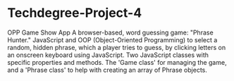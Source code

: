 # Techdegree-Project-4
 OPP Game Show App
 A browser-based, word guessing game: "Phrase Hunter."  JavaScript and OOP (Object-Oriented Programming) to select a random, hidden phrase, which a player tries to guess, by clicking letters on an onscreen keyboard using JavaScript. Two JavaScript classes with specific properties and methods. The 'Game class' for managing the game, and a 'Phrase class' to help with creating an array of Phrase objects.
